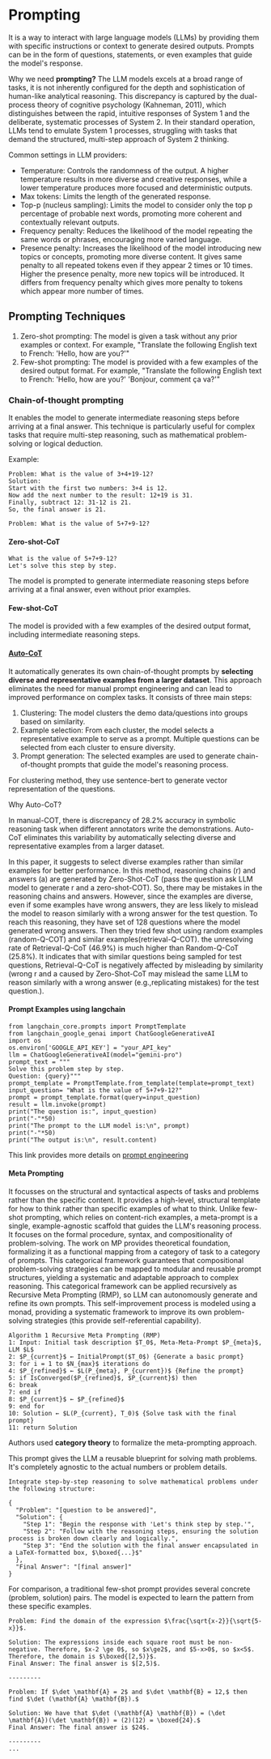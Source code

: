 # Prompting

It is a way to interact with large language models (LLMs) by providing them with specific instructions or context to generate desired outputs. Prompts can be in the form of questions, statements, or even examples that guide the model's response.

Why we need **prompting?**
The LLM models excels at a broad range of tasks, it is not inherently configured for the depth and sophistication of human-like analytical reasoning.
This discrepancy is captured by the dual-process theory of cognitive psychology (Kahneman, 2011), which distinguishes between the rapid, intuitive responses of System 1 and the deliberate, systematic processes of System 2. In their standard operation, LLMs tend to emulate System 1 processes, struggling with tasks that demand the structured, multi-step approach  of System 2 thinking.

Common settings in LLM providers:

- Temperature: Controls the randomness of the output. A higher temperature results in more diverse and creative responses, while a lower temperature produces more focused and deterministic outputs.
- Max tokens: Limits the length of the generated response.
- Top-p (nucleus sampling): Limits the model to consider only the top p percentage of probable next words, promoting more coherent and contextually relevant outputs.
- Frequency penalty: Reduces the likelihood of the model repeating the same words or phrases, encouraging more varied language.
- Presence penalty: Increases the likelihood of the model introducing new topics or concepts, promoting more diverse content. It gives same penalty to all repeated tokens even if they appear 2 times or 10 times. Higher the presence penalty, more new topics will be introduced. It differs from frequency penalty which gives more penalty to tokens which appear more number of times.

## Prompting Techniques

1. Zero-shot prompting: The model is given a task without any prior examples or context. For example, "Translate the following English text to French: 'Hello, how are you?'"
2. Few-shot prompting: The model is provided with a few examples of the desired output format. For example, "Translate the following English text to French: 'Hello, how are you?' 'Bonjour, comment ça va?'"

### Chain-of-thought prompting

It enables the model to generate intermediate reasoning steps before arriving at a final answer. This technique is particularly useful for complex tasks that require multi-step reasoning, such as mathematical problem-solving or logical deduction.

Example:

```[python]
Problem: What is the value of 3+4+19-12? 
Solution: 
Start with the first two numbers: 3+4 is 12. 
Now add the next number to the result: 12+19 is 31. 
Finally, subtract 12: 31-12 is 21. 
So, the final answer is 21.

Problem: What is the value of 5+7+9-12? 
```

#### Zero-shot-CoT

```[python]
What is the value of 5+7+9-12? 
Let's solve this step by step. 
```

The model is prompted to generate intermediate reasoning steps before arriving at a final answer, even without prior examples.

#### Few-shot-CoT

The model is provided with a few examples of the desired output format, including intermediate reasoning steps.

#### [Auto-CoT](https://github.com/amazon-science/auto-cot/blob/main/README.md)

It automatically generates its own chain-of-thought prompts by **selecting diverse and representative examples from a larger dataset**. This approach eliminates the need for manual prompt engineering and can lead to improved performance on complex tasks.
It consists of three main steps:

1. Clustering: The model clusters the demo data/questions into groups based on similarity.
2. Example selection: From each cluster, the model selects a representative example to serve as a prompt. Multiple questions can be selected from each cluster to ensure diversity.
3. Prompt generation: The selected examples are used to generate chain-of-thought prompts that guide the model's reasoning process.

For clustering method, they use sentence-bert to generate vector representation of the questions.

Why Auto-CoT?

In manual-COT, there is discrepancy of 28.2% accuracy in symbolic reasoning task when different annotators write the demonstrations. Auto-CoT eliminates this variability by automatically selecting diverse and representative examples from a larger dataset.

In this paper, it suggests to select diverse examples rather than similar examples for better performance. In this method, reasoning chains (r) and answers (a) are generated by Zero-Shot-CoT (pass the question ask LLM model to generate r and a zero-shot-COT). So, there may be mistakes in the reasoning chains and answers.
However, since the examples are diverse, even if some examples have wrong answers, they are less likely to mislead the model to reason similarly with a wrong answer for the test question.
To reach this reasoning, they have set of 128 questions where the model generated wrong answers. Then they tried few shot using random examples (random-Q-COT) and similar examples(retrieval-Q-COT). the unresolving rate of Retrieval-Q-CoT (46.9%) is much higher than Random-Q-CoT (25.8%).
It indicates that with similar questions being sampled for test questions, Retrieval-Q-CoT is negatively affected by misleading by similarity (wrong
r and a caused by Zero-Shot-CoT may mislead the same LLM to reason similarly with a wrong answer (e.g.,replicating mistakes) for the test question.).

#### Prompt Examples using langchain

```[python]
from langchain_core.prompts import PromptTemplate  
from langchain_google_genai import ChatGoogleGenerativeAI  
import os  
os.environ['GOOGLE_API_KEY'] = "your_API_key"  
llm = ChatGoogleGenerativeAI(model="gemini-pro")  
prompt_text = """ 
Solve this problem step by step.  
Question: {query}"""  
prompt_template = PromptTemplate.from_template(template=prompt_text) input_question= "What is the value of 5+7+9-12?"  
prompt = prompt_template.format(query=input_question)  
result = llm.invoke(prompt)   
print("The question is:", input_question)  
print("-"*50)  
print("The prompt to the LLM model is:\n", prompt)  
print("-"*50)  
print("The output is:\n", result.content)
```

This link provides more details on [prompt engineering](https://www.codecademy.com/article/chain-of-thought-cot-prompting#heading-automatic-chain-of-thought-auto-cot-prompting)

#### Meta Prompting

It focusses on the structural and syntactical aspects of tasks and problems rather than the specific content. It provides a high-level, structural template for how to think rather than specific examples of what to think.
Unlike few-shot prompting, which relies on content-rich examples, a meta-prompt is a single, example-agnostic scaffold that guides the LLM's reasoning process. It focuses on the formal procedure, syntax, and compositionality of problem-solving.
The work on MP provides theoretical foundation, formalizing it as a functional mapping from a category of task to a category of prompts. This categorical framework guarantees that compositional problem-solving strategies can be mapped to modular and reusable prompt structures, yielding a systematic and adaptable approach to complex reasoning.
This categorical framework can be applied recursively as Recursive Meta Prompting (RMP), so LLM can autonomously generate and refine its own prompts. This self-improvement process is modeled using a monad, providing a systematic framework to improve its own problem-solving strategies (this provide self-referential capability).

```
Algorithm 1 Recursive Meta Prompting (RMP)
1: Input: Initial task description $T_0$, Meta-Meta-Prompt $P_{meta}$, LLM $L$
2: $P_{current}$ ← InitialPrompt($T_0$) {Generate a basic prompt}
3: for i = 1 to $N_{max}$ iterations do
4: $P_{refined}$ ← $L(P_{meta}, P_{current})$ {Refine the prompt}
5: if IsConverged($P_{refined}$, $P_{current}$) then
6: break
7: end if
8: $P_{current}$ ← $P_{refined}$
9: end for
10: Solution ← $L(P_{current}, T_0)$ {Solve task with the final prompt}
11: return Solution
```

Authors used **category theory** to formalize the meta-prompting approach.

This prompt gives the LLM a reusable blueprint for solving math problems. It's completely agnostic to the actual numbers or problem details.

```
Integrate step-by-step reasoning to solve mathematical problems under the following structure:

{
  "Problem": "[question to be answered]",
  "Solution": {
    "Step 1": "Begin the response with 'Let's think step by step.'",
    "Step 2": "Follow with the reasoning steps, ensuring the solution process is broken down clearly and logically.",
    "Step 3": "End the solution with the final answer encapsulated in a LaTeX-formatted box, $\boxed{...}$"
  },
  "Final Answer": "[final answer]"
}
```

For comparison, a traditional few-shot prompt provides several concrete (problem, solution) pairs. The model is expected to learn the pattern from these specific examples.

```
Problem: Find the domain of the expression $\frac{\sqrt{x-2}}{\sqrt{5-x}}$.

Solution: The expressions inside each square root must be non-negative. Therefore, $x-2 \ge 0$, so $x\ge2$, and $5-x>0$, so $x<5$. Therefore, the domain is $\boxed{[2,5)}$.
Final Answer: The final answer is $[2,5)$.

---------

Problem: If $\det \mathbf{A} = 2$ and $\det \mathbf{B} = 12,$ then find $\det (\mathbf{A} \mathbf{B}).$

Solution: We have that $\det (\mathbf{A} \mathbf{B}) = (\det \mathbf{A})(\det \mathbf{B}) = (2)(12) = \boxed{24}.$
Final Answer: The final answer is $24$.

---------
...
```
